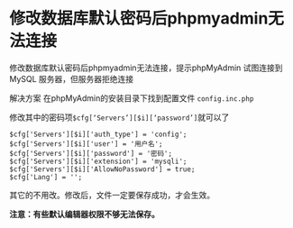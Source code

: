 # 修改数据库默认密码后phpmyadmin无法连接

修改数据库默认密码后phpmyadmin无法连接，提示phpMyAdmin 试图连接到 MySQL 服务器，但服务器拒绝连接 

解决方案 在phpMyAdmin的安装目录下找到配置文件 `config.inc.php`

修改其中的密码项`$cfg[‘Servers’][$i][‘password’]`就可以了
```
$cfg['Servers'][$i]['auth_type'] = 'config';
$cfg['Servers'][$i]['user'] = '用户名';
$cfg['Servers'][$i]['password'] = '密码';
$cfg['Servers'][$i]['extension'] = 'mysqli';
$cfg['Servers'][$i]['AllowNoPassword'] = true;
$cfg['Lang'] = '';
```
其它的不用改。修改后，文件一定要保存成功，才会生效。

__注意：有些默认编辑器权限不够无法保存。__